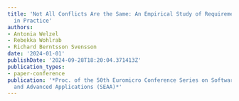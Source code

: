 ```yaml
---
title: 'Not All Conflicts Are the Same: An Empirical Study of Requirement Conflicts
  in Practice'
authors:
- Antonia Welzel
- Rebekka Wohlrab
- Richard Berntsson Svensson
date: '2024-01-01'
publishDate: '2024-09-28T18:20:04.371413Z'
publication_types:
- paper-conference
publication: '*Proc. of the 50th Euromicro Conference Series on Software Engineering
  and Advanced Applications (SEAA)*'
---
```

